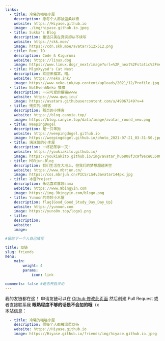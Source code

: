 ```yaml
---
links:
  - title: 冷曦的喵喵小屋
    description: 愿每个人都被温柔以待
    website: https://Hiyase.github.io
    image: ./img/hiyase.github.io.jpeg
  - title: Sukka's Blog
    description: 童话只美在真实却从不续写
    website: https://skk.moe/
    image: https://cdn.skk.moe/avatar/512x512.png
  - title: Remi IO
    description: Code & Kigurumi
    website: https://linux.dog
    image: https://www.linux.dog/_next/image?url=%2F_next%2Fstatic%2Fmedia%2FRemi_IO_avatar.fb658679.jpeg&w=256&q=75
  - title: MlgmXyysd's Cat Nest
    description: 欢迎来猫窝，喵。
    website: https://neko.ink/
    image: https://www.neko.ink/wp-content/uploads/2021/12/Profile.jpg
  - title: NotEvenANeko 猫猫
    description: 一只可爱的猫猫wwww
    website: https://www.qwq.icu/
    image: https://avatars.githubusercontent.com/u/49067249?v=4
  - title: 残页的小博客
    description: 残页的小博客
    website: https://blog.canyie.top/
    image: https://blog.canyie.top/data/image/avatar_round_new.png
  - title: WeepingDogel
    description: 是一只笨狗
    website: https://weepingdogel.github.io
    image: https://weepingdogel.github.io/photo_2021-07-21_03-31-50.jpg
  - title: 璃沫莫的小木屋
    description: 一杯奶茶学一天！
    website: https://youkiakito.github.io/
    image: https://youkiakito.github.io/img/avatar_hu6808f3c9f9ece05508166cff0d84bf3a_101515_300x0_resize_box_3.png
  - title: MBRjun-Blog
    description: 我们生活在大地上，但我们的梦想超越天空
    website: https://www.mbrjun.cn/
    image: https://cos.mbrjun.cn/PICS/LG4v3avatar144px.jpg
  - title: 冰音Project
    description: 永远喜欢露娜sama
    website: https://www.9bingyin.com
    image: https://img.9bingyin.com/blogo.png
  - title: Yunoon的奇妙小木屋
    description: flag{Good_Good_Study_Day_Day_Up}
    website: https://yunoon.com
    image: https://yuno0n.top/logo1.png
  - title: 
    description: 
    website: 
    image: 

#留给下一个人自己填写

title: 友链
slug: friends
menu:
    main: 
        weight: 4
        params:
            icon: link

comments: false #是否开启评论
---
```

我的友链都在这！ 申请友链可以在 [Github 修改此页面](https://github.com/Hiyase/Hiyase.github.io/edit/master/content/page/friends/index.md) 然后创建 Pull Request 或者直接联系我 **眼熟程度不够的话是不会加的哦**（x  
本站信息：

```yaml
  - title: 冷曦的喵喵小屋
    description: 愿每个人都被温柔以待
    website: https://Hiyase.github.io
    image: https://Hiyase.github.io/friends/img/hiyase.github.io.jpeg
```
